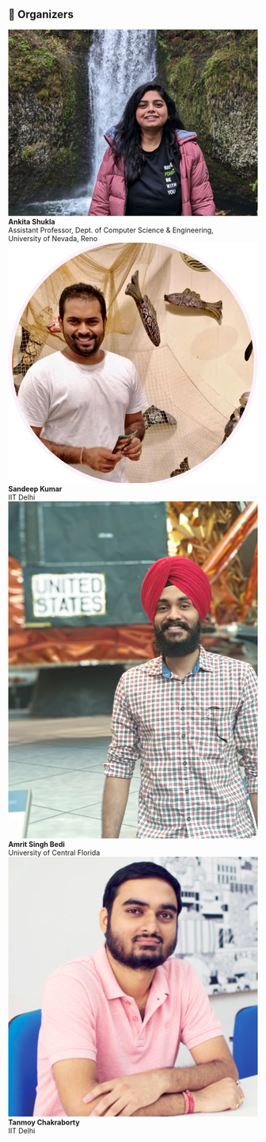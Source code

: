 ## 👥 <a id="organizers"></a> Organizers

<div class="organizers-grid">
  <div>
    <img src="/assets/img/ankita.jpeg" alt="Ankita Shukla"><br>
    <strong>Ankita Shukla</strong><br>
    Assistant Professor, Dept. of Computer Science & Engineering,<br>
    University of Nevada, Reno
  </div>
  <div>
    <img src="/assets/img/sandeep.png" alt="Sandeep Kumar"><br>
    <strong>Sandeep Kumar</strong><br>
    IIT Delhi
  </div>
  <div>
    <img src="/assets/img/amrit.jpg" alt="Amrit Singh Bedi"><br>
    <strong>Amrit Singh Bedi</strong><br>
    University of Central Florida
  </div>
  <div>
    <img src="/assets/img/tanmoy.png" alt="Tanmoy Chakraborty"><br>
    <strong>Tanmoy Chakraborty</strong><br>
    IIT Delhi
  </div>
</div>

